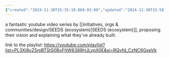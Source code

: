 ```yaml
---
{"created":"2024-11-30T15:35:19.069-03:00","updated":"2024-11-30T15:58:56.762-03:00","tags":["ReFi","regen","resource","design","tier1"],"dg-publish":true,"permalink":"/references/design/journey-to-regenerative-civilizations/","dgPassFrontmatter":true}
---
```


a fantastic youtube video series by [[initiatives, orgs & communities/design/SEEDS (ecosystem)\|SEEDS (ecosystem)]], proposing their vision and explaining what they've already built.

link to the playlist: https://youtube.com/playlist?list=PL3Xi8vZSmBTStS0BoFItW8389HJLypX0E&si=RQvfd_CzNC6GxpVk